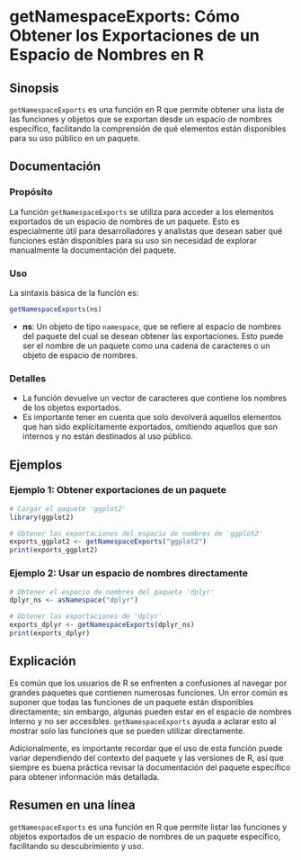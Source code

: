 <!--
Meta Description: # getNamespaceExports: Cómo Obtener los Exportaciones de un Espacio de Nombres en R ## Sinopsis `getNamespaceExports` es una función en R que permite ...
Meta Keywords: que, paquete, nombres, espacio, getnamespaceexports
-->

# getNamespaceExports: Cómo Obtener los Exportaciones de un Espacio de Nombres en R

## Sinopsis
`getNamespaceExports` es una función en R que permite obtener una lista de las funciones y objetos que se exportan desde un espacio de nombres específico, facilitando la comprensión de qué elementos están disponibles para su uso público en un paquete.

## Documentación
### Propósito
La función `getNamespaceExports` se utiliza para acceder a los elementos exportados de un espacio de nombres de un paquete. Esto es especialmente útil para desarrolladores y analistas que desean saber qué funciones están disponibles para su uso sin necesidad de explorar manualmente la documentación del paquete.

### Uso
La sintaxis básica de la función es:

```R
getNamespaceExports(ns)
```

- **ns**: Un objeto de tipo `namespace`, que se refiere al espacio de nombres del paquete del cual se desean obtener las exportaciones. Esto puede ser el nombre de un paquete como una cadena de caracteres o un objeto de espacio de nombres.

### Detalles
- La función devuelve un vector de caracteres que contiene los nombres de los objetos exportados.
- Es importante tener en cuenta que solo devolverá aquellos elementos que han sido explícitamente exportados, omitiendo aquellos que son internos y no están destinados al uso público.

## Ejemplos
### Ejemplo 1: Obtener exportaciones de un paquete
```R
# Cargar el paquete 'ggplot2'
library(ggplot2)

# Obtener las exportaciones del espacio de nombres de 'ggplot2'
exports_ggplot2 <- getNamespaceExports("ggplot2")
print(exports_ggplot2)
```

### Ejemplo 2: Usar un espacio de nombres directamente
```R
# Obtener el espacio de nombres del paquete 'dplyr'
dplyr_ns <- asNamespace("dplyr")

# Obtener las exportaciones de 'dplyr'
exports_dplyr <- getNamespaceExports(dplyr_ns)
print(exports_dplyr)
```

## Explicación
Es común que los usuarios de R se enfrenten a confusiones al navegar por grandes paquetes que contienen numerosas funciones. Un error común es suponer que todas las funciones de un paquete están disponibles directamente; sin embargo, algunas pueden estar en el espacio de nombres interno y no ser accesibles. `getNamespaceExports` ayuda a aclarar esto al mostrar solo las funciones que se pueden utilizar directamente.

Adicionalmente, es importante recordar que el uso de esta función puede variar dependiendo del contexto del paquete y las versiones de R, así que siempre es buena práctica revisar la documentación del paquete específico para obtener información más detallada.

## Resumen en una línea
`getNamespaceExports` es una función en R que permite listar las funciones y objetos exportados de un espacio de nombres de un paquete específico, facilitando su descubrimiento y uso.